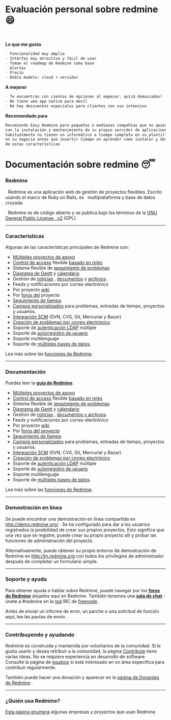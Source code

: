 # Evaluación personal sobre redmine :smile:

<br>

**Lo que me gusta**
```markdown
- Funcionalidad muy amplia  
- Interfaz muy atractiva y fácil de usar
- Toman el roadmap de Redmine como base
- Alertas
- Precio
- Doble modelo: cloud + servidor
```
**A mejorar** 
```markdown
- Te encuentras con cientos de opciones al empezar, quizá demasiadas!  
- No tiene una app nativa para móvil  
- No hay descuentos especiales para clientes con uso intensivo  
```
**Recomendado para**
```markdown
Recomiendo Easy Redmine para pequeñas o medianas compañías que no quieren tener que vérselas 
con la instalación y mantenimiento de su propio servidor de aplicaciones. Esas empresas 
habitualmente no tienen un informático a tiempo completo en su plantilla y prefieren enfocarse 
en su negocio antes que invertir tiempo en aprender como instalar y desplegar una aplicación 
de estas características
```


# Documentación sobre redmine :sleeping:

### Redmine

&nbsp;&nbsp;Redmine es una aplicación web de gestión de proyectos flexibles. Escrito usando el marco de Ruby on Rails, es &nbsp;&nbsp;multiplataforma y base de datos cruzada.

&nbsp;&nbsp;Redmine es de código abierto y se publica bajo los términos de la [GNU General Public License &nbsp;&nbsp;v2](https://www.gnu.org/licenses/old-licenses/gpl-2.0.html) (GPL).

---

### Caracteristicas
Algunas de las características principales de Redmine son:

- [Múltiples proyectos de apoyo](link) 
- [Control de acceso](link) flexible [basado en roles](link)
- Sistema flexible de [seguimiento de problemas](link)
- [Diagrama de Gantt](link) y [calendario](link)
- Gestión de [noticias](link) , [documentos](link) y [archivos](link) .
- Feeds y notificaciones por correo electrónico
- Por proyecto [wiki](link)
- Por [foros del](link) proyecto
- [Seguimiento de tiempo](link)
- [Campos personalizados](link) para problemas, entradas de tiempo, proyectos y usuarios.
- [Integración SCM](link) (SVN, CVS, Git, Mercurial y Bazar)
- [Creación de problemas por correo electrónico](link)
- Soporte de [autenticación LDAP](link) múltiple
- Soporte de [autorregistro de usuario](link)
- Soporte multilenguaje
- Soporte de [múltiples bases de datos](link). 

Lea más sobre las [funciones de Redmine](link).

---

### Documentación

Puedes leer la **[guía de Redmine](https://www.redmine.org/projects/redmine/wiki/Guide)**.

- [Múltiples proyectos de apoyo](link)
- [Control de acceso](link) flexible [basado en roles](link)
- Sistema flexible de [seguimiento de problemas](link)
- [Diagrama de Gantt](link) y [calendario](link)
- Gestión de [noticias](link) , [documentos y archivos](link).
- Feeds y notificaciones por correo electrónico
- Por proyecto [wiki](link)
- Por [foros del proyecto](link)
- [Seguimiento de tiempo](link)
- [Campos personalizados](link) para problemas, entradas de tiempo, proyectos y usuarios.
- [Integración SCM](link) (SVN, CVS, Git, Mercurial y Bazar)
- [Creación de problemas por correo electrónico](link)
- Soporte de [autenticación LDAP](link) múltiple
- Soporte de [autorregistro de usuario](link)
- Soporte multilenguaje
- Soporte de [múltiples bases de datos](link). 

Lea más sobre las [funciones de Redmine](link).

---

### Demostración en línea

Se puede encontrar una demostración en línea compartida en http://demo.redmine.org/ . Se ha configurado para dar a los usuarios registrados la posibilidad de crear sus propios proyectos. Esto significa que una vez que se registre, puede crear su propio proyecto allí y probar las funciones de administración del proyecto.

Alternativamente, puede obtener su propio entorno de demostración de Redmine en http://m.redmine.org con todos los privilegios de administrador después de completar un formulario simple.

---

### Soporte y ayuda

Para obtener ayuda o hablar sobre Redmine, puede navegar por los **[foros de Redmine](link)** alojados aquí en Redmine. También tenemos una **[sala de chat](link)** : únete a #redmine en la [red](link) IRC de [freenode](link) .

Antes de enviar un informe de error, un parche o una solicitud de función aquí, lea las pautas de envío .

---

### Contribuyendo y ayudando

Redmine es construida y mantenida por voluntarios de la comunidad. Si le gusta usarlo y desea retribuir a la comunidad, la página [Contribute](link) tiene varias ideas. No se requiere experiencia en desarrollo de software. Consulte la página de [equipos](link) si está interesado en un área específica para contribuir regularmente.

También puede hacer una donación y aparecer en la [página de Donantes de Redmine](link) .

---

### ¿Quién usa Redmine?
[Esta página enumera](link) algunas empresas y proyectos que usan Redmine.
